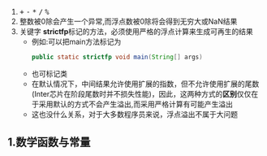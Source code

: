 1. <kbd>+</kbd>  <kbd>-</kbd> <kbd>*</kbd> <kbd>/</kbd> <kbd>%</kbd>
2. 整数被0除会产生一个异常,而浮点数被0除将会得到无穷大或NaN结果
3. 关键字 **strictfp**标记的方法，必须使用严格的浮点计算来生成可再生的结果
    - 例如:可以把main方法标记为
        ```java
        public static strictfp void main(String[] args)
        ```
    - 也可标记类
    - 在默认情况下，中间结果允许使用扩展的指数，但不允许使用扩展的尾数(Inter芯片在阶段尾数时并不损失性能)，因此，这两种方式的**区别**仅仅在于采用默认的方式不会产生溢出,而采用严格计算有可能产生溢出
    - 这也没什么关系，对于大多数程序员来说，浮点溢出不属于大问题

## 1.数学函数与常量
    
